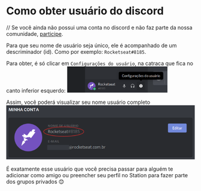 # Como obter usuário do discord

// Se você ainda não possui uma conta no discord e não faz parte da nossa comunidade, [participe](http://comunidade.rocketseat.com.br).

Para que seu nome de usuário seja único, ele é acompanhado de um descriminador (id). Como por exemplo: `Rocketseat#8185`.

Para obter, é só clicar em `Configurações do usuário`, na catraca que fica no canto inferior esquerdo:
![Configurações do usuário](assets/discord-user1.png)

Assim, você poderá visualizar seu nome usuário completo
![Usuário no discord](assets/discord-user2.png)

É exatamente esse usuário que você precisa passar para alguém te adicionar como amigo ou preencher seu perfil no Station para fazer parte dos grupos privados :blush:
